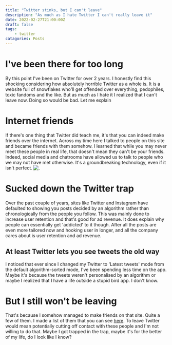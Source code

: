 ```yaml
---
title: "Twitter stinks, but I can't leave"
description: "As much as I hate Twitter I can't really leave it"
date: 2022-02-27T21:00:00Z
draft: false
tags: 
    - twitter
catagories: Posts
---
```

# I've been there for too long
By this point I've been on Twitter for over 2 years. I honestly find this shocking considering how absolutely horrible Twitter as a whole is. It is a website full of snowflakes who'll get offended over everything, pedophiles, toxic fandoms and the like. But as much as I hate it I realized that I can't leave now. Doing so would be bad. Let me explain

# Internet friends
If there's one thing that Twitter did teach me, it's that you can indeed make friends over the internet. Across my time here I talked to people on this site and became friends with them somehow. I learned that while you may never meet these people in real life, that doesn't mean they can't be your friends. Indeed, social media and chatrooms have allowed us to talk to people who we may not have met otherwise. It's a groundbreaking technology, even if it isn't perfect.
![.](/images/twitterstinks/2730a7c7192d.jpg "A whole 19 people I'd consider 'friends' on this site. It's not a lot but still")

# Sucked down the Twitter trap
Over the past couple of years, sites like Twitter and Instagram have defaulted to showing you posts decided by an algorithm rather than chronologically from the people you follow. This was mainly done to increase user retention and that's good for ad revenue. It does explain why people can essentially get 'addicted' to it though. After all the posts are even more tailored now and hooking user in longer, and all the company cares about is user retention and ad revenue.

## At least Twitter lets you see tweets the old way
I noticed that ever since I changed my Twitter to 'Latest tweets' mode from the default algorithm-sorted mode, I've been spending less time on the app. Maybe it's because the tweets weren't personalised by an algorithm or maybe I realized that I have a life outside a stupid bird app. I don't know.

# But I still won't be leaving
That's because I somehow managed to make friends on that site. Quite a few of them. I made a list of them that you can see [here](https://twitter.com/i/lists/1413541831237947395). To leave Twitter would mean potentially cutting off contact with these people and I'm not willing to do that. Maybe I got trapped in the trap, maybe it's for the better of my life, do I look like I know?